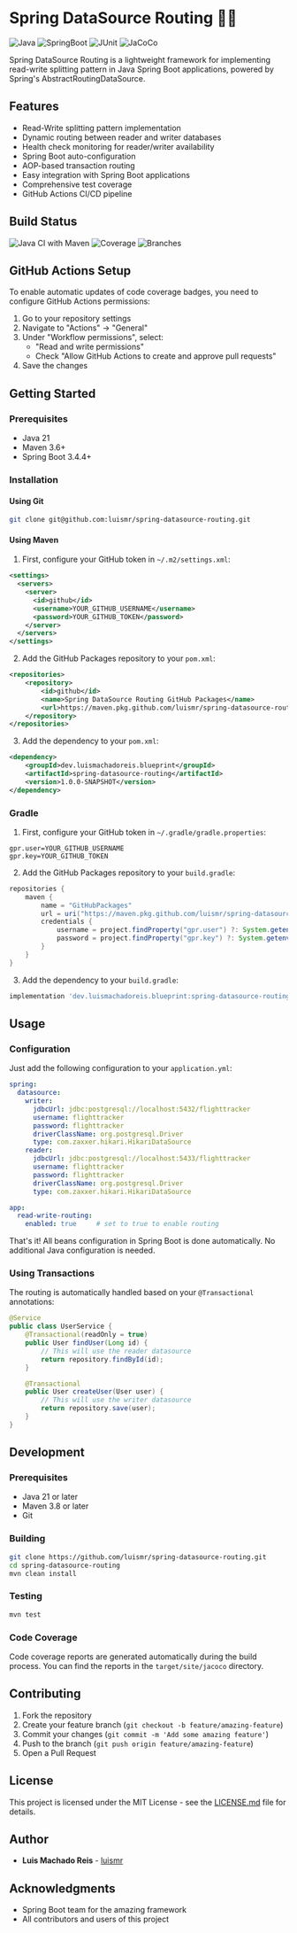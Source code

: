 # Spring DataSource Routing 🔄🍮

![Java](https://img.shields.io/badge/Java-21-orange.svg)
![SpringBoot](https://img.shields.io/badge/SpringBoot-3.4.4-green.svg)
![JUnit](https://img.shields.io/badge/JUnit-5-red.svg)
![JaCoCo](https://img.shields.io/badge/JaCoCo-0.8.13-blue.svg)

Spring DataSource Routing is a lightweight framework for implementing read-write splitting pattern in Java Spring Boot applications, powered by Spring's AbstractRoutingDataSource.

## Features

* Read-Write splitting pattern implementation
* Dynamic routing between reader and writer databases
* Health check monitoring for reader/writer availability
* Spring Boot auto-configuration
* AOP-based transaction routing
* Easy integration with Spring Boot applications
* Comprehensive test coverage
* GitHub Actions CI/CD pipeline

## Build Status

![Java CI with Maven](https://github.com/luismr/spring-datasource-routing/workflows/Java%20CI%20with%20Maven/badge.svg)
![Coverage](https://img.shields.io/badge/Coverage-100%25-brightgreen.svg)
![Branches](https://img.shields.io/badge/Branches-100%25-brightgreen.svg)

## GitHub Actions Setup

To enable automatic updates of code coverage badges, you need to configure GitHub Actions permissions:

1. Go to your repository settings
2. Navigate to "Actions" → "General"
3. Under "Workflow permissions", select:
   * "Read and write permissions"
   * Check "Allow GitHub Actions to create and approve pull requests"
4. Save the changes

## Getting Started

### Prerequisites

* Java 21
* Maven 3.6+
* Spring Boot 3.4.4+

### Installation

#### Using Git

```bash
git clone git@github.com:luismr/spring-datasource-routing.git
```

#### Using Maven

1. First, configure your GitHub token in `~/.m2/settings.xml`:

```xml
<settings>
  <servers>
    <server>
      <id>github</id>
      <username>YOUR_GITHUB_USERNAME</username>
      <password>YOUR_GITHUB_TOKEN</password>
    </server>
  </servers>
</settings>
```

2. Add the GitHub Packages repository to your `pom.xml`:

```xml
<repositories>
    <repository>
        <id>github</id>
        <name>Spring DataSource Routing GitHub Packages</name>
        <url>https://maven.pkg.github.com/luismr/spring-datasource-routing</url>
    </repository>
</repositories>
```

3. Add the dependency to your `pom.xml`:

```xml
<dependency>
    <groupId>dev.luismachadoreis.blueprint</groupId>
    <artifactId>spring-datasource-routing</artifactId>
    <version>1.0.0-SNAPSHOT</version>
</dependency>
```

### Gradle

1. First, configure your GitHub token in `~/.gradle/gradle.properties`:

```properties
gpr.user=YOUR_GITHUB_USERNAME
gpr.key=YOUR_GITHUB_TOKEN
```

2. Add the GitHub Packages repository to your `build.gradle`:

```groovy
repositories {
    maven {
        name = "GitHubPackages"
        url = uri("https://maven.pkg.github.com/luismr/spring-datasource-routing")
        credentials {
            username = project.findProperty("gpr.user") ?: System.getenv("GITHUB_USERNAME")
            password = project.findProperty("gpr.key") ?: System.getenv("GITHUB_TOKEN")
        }
    }
}
```

3. Add the dependency to your `build.gradle`:

```groovy
implementation 'dev.luismachadoreis.blueprint:spring-datasource-routing:1.0.0-SNAPSHOT'
```

## Usage

### Configuration

Just add the following configuration to your `application.yml`:

```yaml
spring:
  datasource:
    writer:
      jdbcUrl: jdbc:postgresql://localhost:5432/flighttracker
      username: flighttracker
      password: flighttracker
      driverClassName: org.postgresql.Driver
      type: com.zaxxer.hikari.HikariDataSource
    reader:
      jdbcUrl: jdbc:postgresql://localhost:5433/flighttracker
      username: flighttracker
      password: flighttracker
      driverClassName: org.postgresql.Driver
      type: com.zaxxer.hikari.HikariDataSource

app:
  read-write-routing:
    enabled: true     # set to true to enable routing
```

That's it! All beans configuration in Spring Boot is done automatically. No additional Java configuration is needed.

### Using Transactions

The routing is automatically handled based on your `@Transactional` annotations:

```java
@Service
public class UserService {
    @Transactional(readOnly = true)
    public User findUser(Long id) {
        // This will use the reader datasource
        return repository.findById(id);
    }

    @Transactional
    public User createUser(User user) {
        // This will use the writer datasource
        return repository.save(user);
    }
}
```

## Development

### Prerequisites

* Java 21 or later
* Maven 3.8 or later
* Git

### Building

```bash
git clone https://github.com/luismr/spring-datasource-routing.git
cd spring-datasource-routing
mvn clean install
```

### Testing

```bash
mvn test
```

### Code Coverage

Code coverage reports are generated automatically during the build process. You can find the reports in the `target/site/jacoco` directory.

## Contributing

1. Fork the repository
2. Create your feature branch (`git checkout -b feature/amazing-feature`)
3. Commit your changes (`git commit -m 'Add some amazing feature'`)
4. Push to the branch (`git push origin feature/amazing-feature`)
5. Open a Pull Request

## License

This project is licensed under the MIT License - see the [LICENSE.md](LICENSE.md) file for details.

## Author

* **Luis Machado Reis** - [luismr](https://github.com/luismr)

## Acknowledgments

* Spring Boot team for the amazing framework
* All contributors and users of this project 
